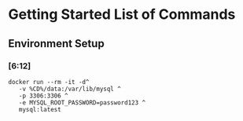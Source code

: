 # Getting Started List of Commands
## Environment Setup
### [6:12]
```
docker run --rm -it -d^
   -v %CD%/data:/var/lib/mysql ^
   -p 3306:3306 ^
   -e MYSQL_ROOT_PASSWORD=password123 ^
   mysql:latest
```